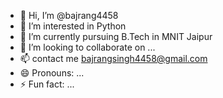 - 👋 Hi, I’m @bajrang4458
- 👀 I’m interested in Python
- 🌱 I’m currently pursuing B.Tech in MNIT Jaipur
- 💞️ I’m looking to collaborate on ...
- 📫 contact me bajrangsingh4458@gmail.com
- 😄 Pronouns: ...
- ⚡ Fun fact: ...

<!---
bajrang4458/bajrang4458 is a ✨ special ✨ repository because its `README.md` (this file) appears on your GitHub profile.
You can click the Preview link to take a look at your changes.
--->
